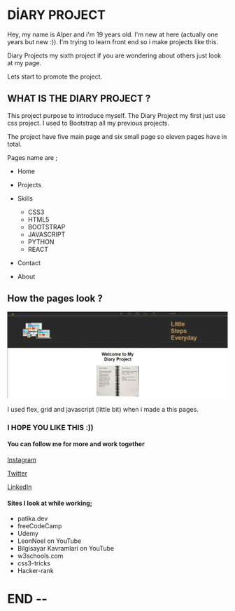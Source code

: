 # DİARY PROJECT

Hey, my name is Alper and i'm 19 years old. I'm new at here (actually one years but new :)). I'm trying to learn front end so i make projects like this.

Diary Projects my sixth project if you are wondering about others just look at my page. 

Lets start to promote the project.


## WHAT IS THE DIARY PROJECT ?

This project purpose to introduce myself. The Diary Project my first just use css project. I used to Bootstrap all my previous projects. 

The project have five main page and six small page so eleven pages have in total. 

Pages name are ;

- Home
- Projects
- Skills
    
    - CSS3
    - HTML5
    - BOOTSTRAP
    - JAVASCRIPT
    - PYTHON
    - REACT
- Contact
- About


## How the pages look ?

![pages-images](/media/ezgif.com-gif-maker.gif)

I used flex, grid and javascript (little bit) when i made a this pages.


### I HOPE YOU LIKE THIS :))

#### You can follow me for more and work together

[Instagram](https://www.instagram.com/alpyvz.00/)

[Twitter](https://twitter.com/alleyy_01)

[LinkedIn](https://www.linkedin.com/in/alper-yavuz-9a3b26248/)

#### Sites I look at while working;

- patika.dev
- freeCodeCamp
- Udemy
- LeonNoel on YouTube
- Bilgisayar Kavramlari on YouTube
- w3schools.com
- css3-tricks
- Hacker-rank


# END -- 